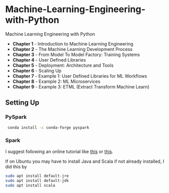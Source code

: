 # Machine-Learning-Engineering-with-Python
Machine Learning Engineering with Python


* **Chapter 1** - Introduction to Machine Learning Engineering
* **Chapter 2** - The Machine Learning Development Process
* **Chapter 3** - From Model To Model Factory: Training Systems
* **Chapter 4** - User Defined Libraries
* **Chapter 5** - Deployment: Architecture and Tools
* **Chapter 6** - Scaling Up
* **Chapter 7** - Example 1: User Defined Libraries for ML Workflows
* **Chapter 8** - Example 2: ML Microservices
* **Chapter 9** - Example 3: ETML (Extract Transform Machine Learn)


## Setting Up


### PySpark
```bash
 conda install -c conda-forge pyspark 
```
### Spark
I suggest following an online tutorial like [this](https://dltlabs.medium.com/how-to-install-pyspark-13a07da0c75f) or [this](https://phoenixnap.com/kb/install-spark-on-ubuntu).

If on Ubuntu you may have to install Java and Scala if not already installed, I did this by

```bash
sudo apt install default-jre
sudo apt install default-jdk
sudo apt install scala
```
